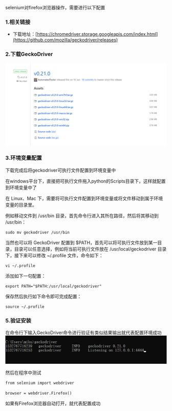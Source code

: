 selenium对firefox浏览器操作，需要进行以下配置

### 1.相关链接

* 下载地址：[https://chromedriver.storage.googleapis.com/index.html](https://github.com/mozilla/geckodriver/releases)

### 2.下载GeckoDriver

![](/assets/1.2.4-1.png)

### 3.环境变量配置

下载完成后将geckodriver可执行文件配置到环境变量中

在windows平台下，直接把可执行文件拖入python的Scripts目录下，这样就配置到环境变量中了

在 Linux、Mac 下，需要将可执行文件配置到环境变量或将文件移动到属于环境变量的目录里。

例如移动文件到 /usr/bin 目录，首先命令行进入其所在路径，然后将其移动到 /usr/bin：

```
sudo mv geckodriver /usr/bin
```

当然也可以将 GeckoDriver 配置到 $PATH，首先可以将可执行文件放到某一目录，目录可以任意选择，例如将当前可执行文件放在 /usr/local/geckodriver 目录下，接下来可以修改 ~/.profile 文件，命令如下：

```
vi ~/.profile
```

添加如下一句配置：

```
export PATH="$PATH:/usr/local/geckodriver"
```

保存然后执行如下命令即可完成配置：

```
source ~/.profile
```

### 5.验证安装

在命令行下输入GeckoDriver命令进行验证有类似结果输出就代表配置环境成功![](/assets/1.2.4-2.png)

然后在程序中测试

```
from selenium import webdriver

browser = webdriver.Firefox()
```

如果有Firefox浏览器自动打开，就代表配置成功

